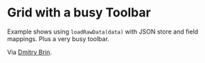 # Grid with a busy Toolbar #

Example shows using `loadRawData(data)` with JSON store and field mappings. Plus a very busy toolbar.

Via [Dmitry Brin](http://www.sencha.com/forum/member.php?106520-dbrin).
